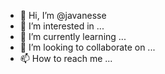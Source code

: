 - 👋 Hi, I’m @javanesse
- 👀 I’m interested in ...
- 🌱 I’m currently learning ...
- 💞️ I’m looking to collaborate on ...
- 📫 How to reach me ...

<!---
javanesse/javanesse is a ✨ special ✨ repository because its `README.md` (this file) appears on your GitHub profile.
You can click the Preview link to take a look at your changes.
--->
